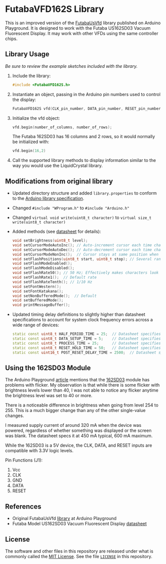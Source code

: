 # FutabaVFD162S Library

This is an improved version of the [FutabaUsVfd][1] library published on Arduino Playground. It is designed to work with the Futaba US162SD03 Vacuum Fluorescent Display. It may work with other VFDs using the same controller chips.

## Library Usage

_Be sure to review the example sketches included with the library._

1. Include the library:

   ```cpp
   #include <FutabaVFD162S.h>
   ```

2. Instantiate an object, passing in the Arduino pin numbers used to control the display:

   ```cpp
   FutabaVFD162S vfd(CLK_pin_number, DATA_pin_number, RESET_pin_number);
   ```

3. Initialize the vfd object:

   ```cpp
   vfd.begin(number_of_columns, number_of_rows);
   ```

   The Futaba 162SD03 has 16 columns and 2 rows, so it would normally be initialized with:

   ```cpp
   vfd.begin(16,2)
   ```

4. Call the supported library methods to display information similar to the way you would use the LiquidCrystal library.

## Modifications from original library

- Updated directory structure and added `library.properties` to conform to the [Arduino library specification][3].
- Changed ``#include "WProgram.h"`` to `#include "Arduino.h"`
- Changed `virtual void write(uint8_t character)` to `virtual size_t write(uint8_t character)`
- Added methods (see [datasheet][2] for details):

  ```cpp
  void setBrightness(uint8_t level);
  void setCursorModeAutoInc(); // Auto-increment cursor each time character is printed (default)
  void setCursorModeAutoDec(); // Auto-decrement cursor each time character is printed
  void setCursorModeNonInc();  // Cursor stays at same position when character is printed
  void setFlashPositions(uint8_t start, uint8_t stop); // Several ranges can be chosen with multiple calls and may overlap
  void setFlashModeEnabled();
  void setFlashModeDisabled();
  void setFlashRate50(); // 50 Hz; Effectively makes characters look 1/2 as bright as non-flashing characters
  void setFlashRate1();  // Default rate
  void setFlashRateTenth(); // 1/10 Hz
  void setFontWestern();
  void setFontKatakana();
  void setNonBufferedMode();  // Default
  void setBufferedMode();
  void printMessageBuffer();
  ```

- Updated timing delay definitions to slightly higher than datasheet specifications to account for system clock frequency errors across a wide range of devices:

  ```cpp
  static const uint8_t HALF_PERIOD_TIME = 25;  // Datasheet specifies 20 us (40 us clock period, TCLOCK)
  static const uint8_t DATA_SETUP_TIME = 5;    // Datasheet specifies 3 us (tsu)
  static const uint8_t PROCESS_TIME = 25;      // Datasheet specifies 25 us (tprocess)
  static const uint8_t RESET_HOLD_TIME = 50;   // Datasheet specifies 30 us (twRST). This parameter seemed to be most sensitive to specfic minimal timing.
  static const uint16_t POST_RESET_DELAY_TIME = 2500;  // Datasheet specifies 2000 us (twait)
  ```

## Using the 162SD03 Module

The Arduino Playground [article][1] mentions that the [162SD03][2] module has problems with flicker. My observation is that while there is some flicker with brightness levels lower than 40, I was not able to notice any flicker anytime the brightness level was set to 40 or more.

There is a noticeable difference in brightness when going from level 254 to 255. This is a much bigger change than any of the other single-value changes.

I measured supply current of around 320 mA when the device was powered, regardless of whether something was displayed or the screen was blank. The datasheet specs it at 450 mA typical, 600 mA maximum.

While the 162SD03 is a 5V device, the CLK, DATA, and RESET inputs are compatible with 3.3V logic levels.

Pin Functions (J1):

1. Vcc
2. CLK
3. GND
4. DATA
5. RESET

## References

- Original FutabaUsVfd [library][1] at Arduino Playground
- Futaba Model US162SD03 Vacuum Fluorescent Display [datasheet][2]

## License

The software and other files in this repository are released under what is commonly called the [MIT License][100]. See the file [`LICENSE`][101] in this repository.

[1]: https://playground.arduino.cc/Main/FutabaUsVfd/
[2]: https://www.allelectronics.com/mas_assets/media/allelectronics2018/spec/VFD-162.pdf
[3]: https://arduino.github.io/arduino-cli/latest/library-specification/
[100]: https://choosealicense.com/licenses/mit/
[101]: ./LICENSE
[200]: https://github.com/Andy4495/FutabaVFD162S
